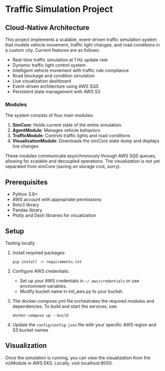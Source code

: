 # Traffic Simulation Project

## Cloud-Native Architecture

This project implements a scalable, event-driven traffic simulation system that models vehicle movement, traffic light changes, and road conditions in a custom city. Current features are as follows:
- Real-time traffic simulation at 1 Hz update rate
- Dynamic traffic light control system
- Intelligent vehicle movement with traffic rule compliance
- Road blockage and condition simulation
- Live visualization dashboard
- Event-driven architecture using AWS SQS
- Persistent state management with AWS S3

### Modules

The system consists of four main modules:

1. **SimCore**: Holds current state of the entire simulation.
2. **AgentModule**: Manages vehicle behaviors
3. **TrafficModule**: Controls traffic lights and road conditions
4. **VisualizationModule**: Downloads the simCore state dump and displays live changes

These modules communicate asynchronously through AWS SQS queues, allowing for scalable and decoupled operations. The visualization is not yet separated from simCore (saving on storage cost, sorry).

## Prerequisites

- Python 3.8+
- AWS account with appropriate permissions
- Boto3 library
- Pandas library
- Plotly and Dash libraries for visualization

## Setup

Testing locally

1. Install required packages:
   ```
   pip install -r requirements.txt
   ```

2. Configure AWS credentials:
   - Set up your AWS credentials in `~/.aws/credentials` or use environment variables.
   - Modify bucket name in init_aws.py to your bucket.

3. The docker-compose.yml file orchestrates the required modules and dependencies. To build and start the services, use:
   ```
   docker-compose up --build
   ```

4. Update the `config/config.json` file with your specific AWS region and S3 bucket names

## Visualization

Once the simulation is running, you can view the visualization from the vizModule in AWS EKS. Locally, visit localhost:8050.
```


